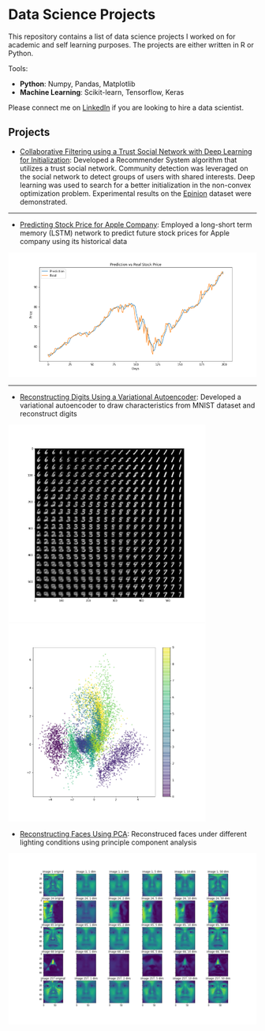 # Data Science Projects

This repository contains a list of data science projects I worked on for academic and self learning purposes. The projects are either written in R or Python. 

Tools:

- **Python**: Numpy, Pandas, Matplotlib
- **Machine Learning**: Scikit-learn, Tensorflow, Keras

Please connect me on [LinkedIn](https://www.linkedin.com/in/weijia-zhang-0417/) if you are looking to hire a data scientist.

## Projects

- [Collaborative Filtering using a Trust Social Network with Deep Learning for Initialization](https://github.com/weijiazzz/data-science/blob/project/cf/collaborative_filtering/cf_with_trust.pdf): Developed a Recommender System algorithm that utilizes a trust social network. Community detection was leveraged on the social network to detect groups of users with shared interests. Deep learning was used to search for a better initialization in the non-convex optimization problem. Experimental results on the [Epinion](https://www.cse.msu.edu/~tangjili/datasetcode/truststudy.htm) dataset were demonstrated.

---

- [Predicting Stock Price for Apple Company](https://github.com/weijiazzz/data-science/blob/master/stock_price/stock_price_prediction.ipynb): Employed a long-short term memory (LSTM) network to predict future stock prices for Apple company using its historical data

<img src="stock_price/prediction_vs_real.png" width="600">

---

- [Reconstructing Digits Using a Variational Autoencoder](https://github.com/weijiazzz/data-science/blob/master/digits_reconstruction/digits_reconstuction.ipynb): Developed a variational autoencoder to draw characteristics from MNIST dataset and reconstruct digits

<img src="digits_reconstruction/decoded_images.png" width="400"> <img src="digits_reconstruction/digits_in_latent_space.png" width="400">

- [Reconstructing Faces Using PCA](https://github.com/weijiazzz/data-science/blob/project/pca/faces_reconstruction/faces_reconstruction.ipynb): Reconstruced faces under different lighting conditions using principle component analysis

<img src="faces_reconstruction/image_reconstruction.png" width="600">
